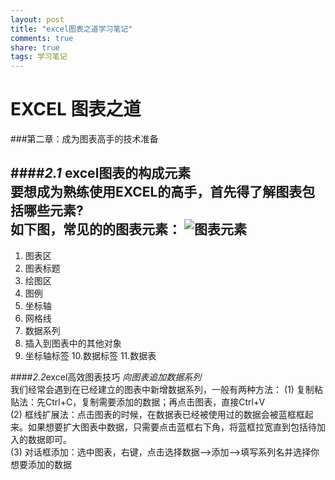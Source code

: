 ```yaml
---
layout: post
title: "excel图表之道学习笔记"
comments: true
share: true
tags: 学习笔记
---
```

# EXCEL 图表之道  

###第二章：成为图表高手的技术准备

####*2.1* excel图表的构成元素   
要想成为熟练使用EXCEL的高手，首先得了解图表包括哪些元素?    
如下图，常见的的图表元素：
![图表元素](图表元素.jpg)
------------------
1. 图表区
2. 图表标题
3. 绘图区
4. 图例
5. 坐标轴
6. 网格线
7. 数据系列
8. 插入到图表中的其他对象
9. 坐标轴标签
10.数据标签
11.数据表


####*2.2*excel高效图表技巧
*向图表追加数据系列*  
我们经常会遇到在已经建立的图表中新增数据系列，一般有两种方法：
(1)  复制粘贴法：先Ctrl+C，复制需要添加的数据；再点击图表，直接Ctrl+V   
(2)  框线扩展法：点击图表的时候，在数据表已经被使用过的数据会被蓝框框起来。如果想要扩大图表中数据，只需要点击蓝框右下角，将蓝框拉宽直到包括待加入的数据即可。   
(3)  对话框添加：选中图表，右键，点击选择数据-->添加-->填写系列名并选择你想要添加的数据




